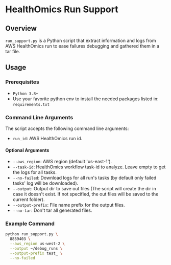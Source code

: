 # HealthOmics Run Support

## Overview

`run_support.py` is a Python script that extract information and logs from AWS HealthOmics run to ease failures
debugging and gathered them in a tar file.

## Usage

### Prerequisites

- `Python 3.8+`
- Use your favorite python env to install the needed packages listed in: `requirements.txt`

### Command Line Arguments

The script accepts the following command line arguments:

- `run_id`: AWS HealthOmics run id.

#### Optional Arguments

- `--aws_region`: AWS region (default 'us-east-1').
- `--task-id`: HealthOmics workflow task-id to analyze. Leave empty to get the logs for all tasks.
- `--no-failed`: Download logs for all run's tasks (by default only failed tasks' log will be downloaded).
- `--output`: Output dir to save out files (The script will create the dir in case it doesn't exist. If not specified, the
  out files will be saved to the current folder).
- `--output-prefix`: File name prefix for the output files.
- `--no-tar`: Don't tar all generated files.

### Example Command

```bash
python run_support.py \
  8859403 \
  --aws_region us-west-2 \
  --output ~/debug_runs \
  --output-prefix test_ \
  --no-failed 
